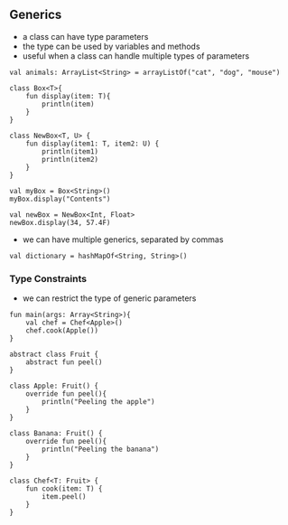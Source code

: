 ## Generics
- a class can have type parameters
- the type can be used by variables and methods
- useful when a class can handle multiple types of parameters
```
val animals: ArrayList<String> = arrayListOf("cat", "dog", "mouse")
```
```
class Box<T>{
    fun display(item: T){
        println(item)
    }
}

class NewBox<T, U> {
    fun display(item1: T, item2: U) {
        println(item1)
        println(item2)
    }
}

val myBox = Box<String>()
myBox.display("Contents")

val newBox = NewBox<Int, Float>
newBox.display(34, 57.4F)
```
- we can have multiple generics, separated by commas
```
val dictionary = hashMapOf<String, String>()
```

### Type Constraints
- we can restrict the type of generic parameters
```
fun main(args: Array<String>){
    val chef = Chef<Apple>()
    chef.cook(Apple())
}

abstract class Fruit {
    abstract fun peel()
}

class Apple: Fruit() {
    override fun peel(){
        println("Peeling the apple")
    }
}

class Banana: Fruit() {
    override fun peel(){
        println("Peeling the banana")
    }
}

class Chef<T: Fruit> {
    fun cook(item: T) {
        item.peel()
    }
}
```

